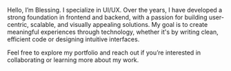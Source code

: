 Hello, I’m Blessing. I specialize in UI/UX. Over the years, I have developed a strong foundation in frontend and backend, with a passion for building user-centric, scalable, and visually appealing solutions. My goal is to create meaningful experiences through technology, whether it's by writing clean, efficient code or designing intuitive interfaces.

Feel free to explore my portfolio and reach out if you’re interested in collaborating or learning more about my work.
